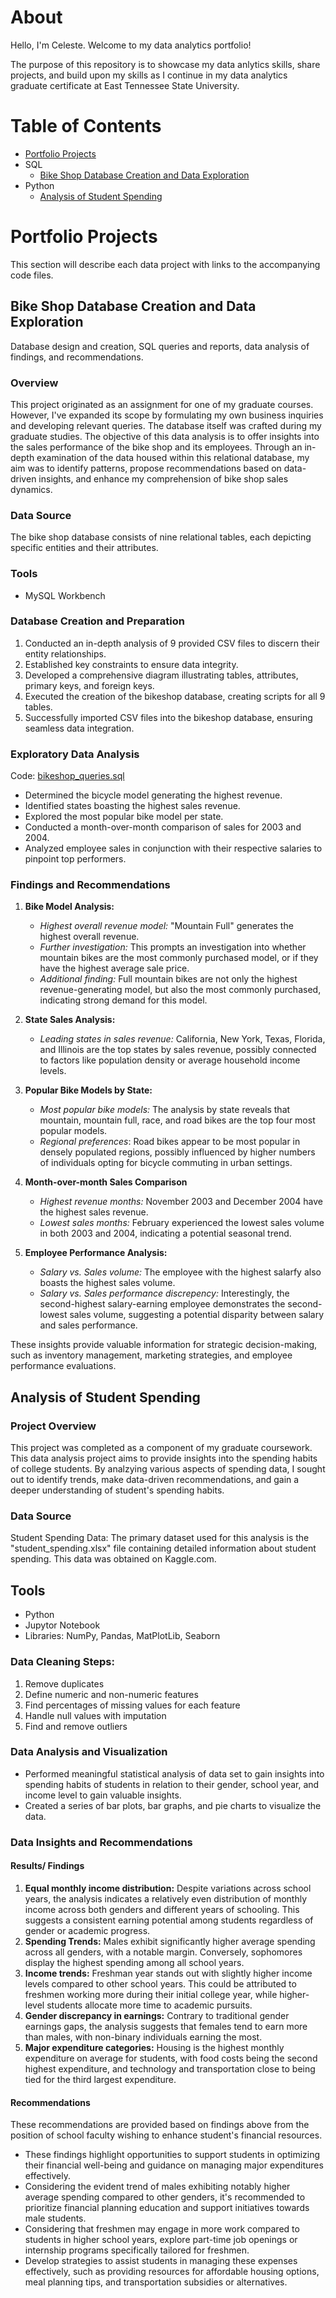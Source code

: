 # About

Hello, I'm Celeste. Welcome to my data analytics portfolio!

The purpose of this repository is to showcase my data anlytics skills, share projects, and build upon my skills as I continue in my data analytics graduate certificate at East Tennessee State University.

# Table of Contents

- [Portfolio Projects](portfolio-projects)
- SQL
  - [Bike Shop Database Creation and Data Exploration](bike-shop-database-creation-and-data-exploration)
- Python
  - [Analysis of Student Spending](analysis-of-student-spending)

# Portfolio Projects

This section will describe each data project with links to the accompanying code files.

## Bike Shop Database Creation and Data Exploration

Database design and creation, SQL queries and reports, data analysis of findings, and recommendations. 

### Overview

This project originated as an assignment for one of my graduate courses. 
However, I've expanded its scope by formulating my own business inquiries and developing relevant queries. 
The database itself was crafted during my graduate studies. The objective of this data analysis is to offer insights into the sales performance of the bike shop and its employees. 
Through an in-depth examination of the data housed within this relational database, my aim was to identify patterns, propose recommendations based on data-driven insights, and enhance my comprehension of bike shop sales dynamics.

### Data Source 

The bike shop database consists of nine relational tables, each depicting specific entities and their attributes.

### Tools
- MySQL Workbench
  
### Database Creation and Preparation
1. Conducted an in-depth analysis of 9 provided CSV files to discern their entity relationships.
2. Established key constraints to ensure data integrity.
3. Developed a comprehensive diagram illustrating tables, attributes, primary keys, and foreign keys.
4. Executed the creation of the bikeshop database, creating scripts for all 9 tables.
5. Successfully imported CSV files into the bikeshop database, ensuring seamless data integration.

### Exploratory Data Analysis 
Code: [bikeshop_queries.sql](bikeshop_queries.sql)
- Determined the bicycle model generating the highest revenue.
- Identified states boasting the highest sales revenue.
- Explored the most popular bike model per state.
- Conducted a month-over-month comparison of sales for 2003 and 2004.
- Analyzed employee sales in conjunction with their respective salaries to pinpoint top performers.

### Findings and Recommendations 

1. **Bike Model Analysis:**
   - *Highest overall revenue model:* "Mountain Full" generates the highest overall revenue.
   - *Further investigation:* This prompts an investigation into whether mountain bikes are the most commonly purchased model, or if they have the highest average sale price.
   - *Additional finding:* Full mountain bikes are not only the highest revenue-generating model, but also the most commonly purchased, indicating strong demand for this model.

2. **State Sales Analysis:**
   - *Leading states in sales revenue:*  California, New York, Texas, Florida, and Illinois are the top states by sales revenue, possibly connected to factors like 		population density or average household income levels.

3. **Popular Bike Models by State:**
   - *Most popular bike models:* The analysis by state reveals that mountain, mountain full, race, and road bikes are the top four most popular models.
   - *Regional preferences*: Road bikes appear to be most popular in densely populated regions, possibly influenced by higher numbers of individuals opting for bicycle commuting in urban settings. 

4. **Month-over-month Sales Comparison**
   - *Highest revenue months:* November 2003 and December 2004 have the highest sales revenue.
   - *Lowest sales months:* February experienced the lowest sales volume in both 2003 and 2004, indicating a potential seasonal trend.

5. **Employee Performance Analysis:**
   - *Salary vs. Sales volume:* The employee with the highest salarfy also boasts the highest sales volume.
   - *Salary vs. Sales performance discrepency:* Interestingly, the second-highest salary-earning employee demonstrates the second-lowest sales volume, suggesting a potential disparity between salary and sales performance. 

These insights provide valuable information for strategic decision-making, such as inventory management, marketing strategies, and employee performance evaluations.

## Analysis of Student Spending

### Project Overview
This project was completed as a component of my graduate coursework.
This data analysis project aims to provide insights into the spending habits of college students. By analzying various aspects of spending data, I sought out to identify trends, make data-driven recommendations, and gain a deeper understanding of student's spending habits. 

### Data Source
Student Spending Data: The primary dataset used for this analysis is the "student_spending.xlsx" file containing detailed information about student spending. This data was obtained on Kaggle.com. 

## Tools
- Python
- Jupytor Notebook
- Libraries: NumPy, Pandas, MatPlotLib, Seaborn

### Data Cleaning Steps:
1. Remove duplicates
2. Define numeric and non-numeric features
3. Find percentages of missing values for each feature
4. Handle null values with imputation
5. Find and remove outliers

### Data Analysis and Visualization
- Performed meaningful statistical analysis of data set to gain insights into spending habits of students in relation to their gender, school year, and income level to gain valuable insights. 
- Created a series of bar plots, bar graphs, and pie charts to visualize the data.

### Data Insights and Recommendations
#### Results/ Findings
1. **Equal monthly income distribution:** Despite variations across school years, the analysis indicates a relatively even distribution of monthly income across both genders and different years of schooling. This suggests a consistent earning potential among students regardless of gender or academic progress.
2. **Spending Trends:** Males exhibit significantly higher average spending across all genders, with a notable margin. Conversely, sophomores display the highest spending among all school years.
3. **Income trends:** Freshman year stands out with slightly higher income levels compared to other school years. This could be attributed to freshmen working more during their initial college year, while higher-level students allocate more time to academic pursuits. 
4. **Gender discrepancy in earnings:** Contrary to traditional gender earnings gaps, the analysis suggests that females tend to earn more than males, with non-binary individuals earning the most. 
5. **Major expenditure categories:** Housing is the highest monthly expenditure on average for students, with food costs being the second highest expenditure, and technology and transportation close to being tied for the third largest expenditure.

#### Recommendations
These recommendations are provided based on findings above from the position of school faculty wishing to enhance student's financial resources. 
- These findings highlight opportunities to support students in optimizing their financial well-being and guidance on managing major expenditures effectively.
- Considering the evident trend of males exhibiting notably higher average spending compared to other genders, it's recommended to prioritize financial planning education and support initiatives towards male students.
- Considering that freshmen may engage in more work compared to students in higher school years, explore part-time job openings or internship programs specifically tailored for freshmen.
- Develop strategies to assist students in managing these expenses effectively, such as providing resources for affordable housing options, meal planning tips, and transportation subsidies or alternatives.
